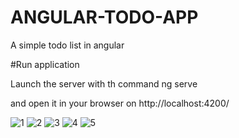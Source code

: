 # ANGULAR-TODO-APP
A simple todo list in angular

#Run application

Launch the server with th command
ng serve

and open it in your browser on http://localhost:4200/

![1](https://user-images.githubusercontent.com/74972482/131836437-4b2441f3-bd24-45a7-b54d-8bc1bb54a0c4.png)
![2](https://user-images.githubusercontent.com/74972482/131836491-1600a280-2d3d-46c2-94e2-528515a72144.png)
![3](https://user-images.githubusercontent.com/74972482/131836500-013dcc02-1834-470f-a237-06d5355e3729.png)
![4](https://user-images.githubusercontent.com/74972482/131836503-ff1b419d-86b4-44f1-a767-2c324570f306.png)
![5](https://user-images.githubusercontent.com/74972482/131836540-0696f004-2a07-4999-8613-e44caeb8fe41.png)
